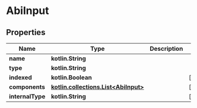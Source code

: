 
# AbiInput

## Properties
Name | Type | Description | Notes
------------ | ------------- | ------------- | -------------
**name** | **kotlin.String** |  | 
**type** | **kotlin.String** |  | 
**indexed** | **kotlin.Boolean** |  |  [optional]
**components** | [**kotlin.collections.List&lt;AbiInput&gt;**](AbiInput.md) |  |  [optional]
**internalType** | **kotlin.String** |  |  [optional]



